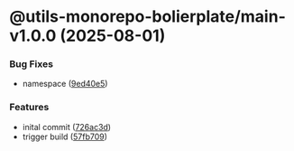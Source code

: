 # @utils-monorepo-bolierplate/main-v1.0.0 (2025-08-01)


### Bug Fixes

* namespace ([9ed40e5](https://github.com/electroluxcode/semantic-release-monorepo-bolierplate/commit/9ed40e5c4bc3f90b3f8b1e27d1b9b7ef9459c84e))


### Features

* inital commit ([726ac3d](https://github.com/electroluxcode/semantic-release-monorepo-bolierplate/commit/726ac3dbff692d4fb1451a0c0840e9fdea9c84d1))
* trigger build ([57fb709](https://github.com/electroluxcode/semantic-release-monorepo-bolierplate/commit/57fb709ad4eb74012326dca2b607bf485347cf65))
